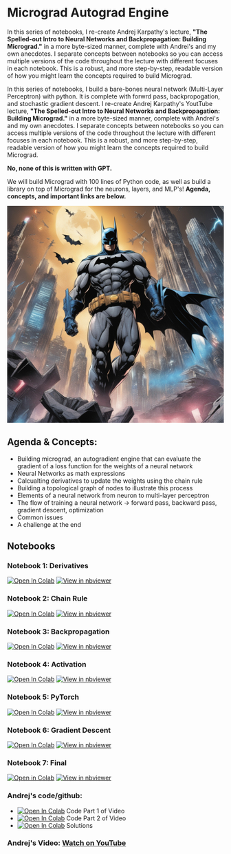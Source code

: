 # **Micrograd Autograd Engine**

In this series of notebooks, I re-create Andrej Karpathy's lecture, **"The Spelled-out Intro to Neural Networks and Backpropagation: Building Micrograd."** in a more byte-sized manner, complete with Andrei's and my own anecdotes. I separate concepts between notebooks so you can access multiple versions of the code throughout the lecture with different focuses in each notebook. This is a robust, and more step-by-step, readable version of how you might learn the concepts required to build Micrograd.

In this series of notebooks, I build a bare-bones neural network (Multi-Layer Perceptron) with python. It is complete with forwrd pass, backpropogation, and stochastic gradient descent. I re-create Andrej Karpathy's YoutTube lecture, **"The Spelled-out Intro to Neural Networks and Backpropagation: Building Micrograd."** in a more byte-sized manner, complete with Andrei's and my own anecdotes. I separate concepts between notebooks so you can access multiple versions of the code throughout the lecture with different focuses in each notebook. This is a robust, and more step-by-step, readable version of how you might learn the concepts required to build Micrograd.

**No, none of this is written with GPT.**

We will build Micrograd with 100 lines of Python code, as well as build a library on top of Micrograd for the neurons, layers, and MLP's!
**Agenda, concepts, and important links are below.**

![](images/batman.jpeg)

## **Agenda & Concepts:**
- Building micrograd, an autogradient engine that can evaluate the gradient of a loss function for the weights of a neural network
- Neural Networks as math expressions
- Calcualting derivatives to update the weights using the chain rule
- Building a topological graph of nodes to illustrate this process
- Elements of a neural network from neuron to multi-layer perceptron
- The flow of training a neural network -> forward pass, backward pass, gradient descent, optimization
- Common issues
- A challenge at the end

## Notebooks

### Notebook 1: Derivatives
[![Open In Colab](https://colab.research.google.com/assets/colab-badge.svg)](https://colab.research.google.com/github/mattsankner/micrograd/blob/main/mg1_derivatives.ipynb)
[![View in nbviewer](https://img.shields.io/badge/view-nbviewer-orange)](https://nbviewer.jupyter.org/github/mattsankner/micrograd/blob/main/mg1_derivatives.ipynb)

### Notebook 2: Chain Rule
[![Open In Colab](https://colab.research.google.com/assets/colab-badge.svg)](https://colab.research.google.com/github/mattsankner/micrograd/blob/main/mg2_chain_rule.ipynb)
[![View in nbviewer](https://img.shields.io/badge/view-nbviewer-orange)](https://nbviewer.jupyter.org/github/mattsankner/micrograd/blob/main/mg2_chain_rule.ipynb)

### Notebook 3: Backpropagation
[![Open In Colab](https://colab.research.google.com/assets/colab-badge.svg)](https://colab.research.google.com/github/mattsankner/micrograd/blob/main/mg3_backpropogation.ipynb)
[![View in nbviewer](https://img.shields.io/badge/view-nbviewer-orange)](https://nbviewer.jupyter.org/github/mattsankner/micrograd/blob/main/mg3_backpropogation.ipynb)

### Notebook 4: Activation
[![Open In Colab](https://colab.research.google.com/assets/colab-badge.svg)](https://colab.research.google.com/github/mattsankner/micrograd/blob/main/mg4_activation.ipynb)
[![View in nbviewer](https://img.shields.io/badge/view-nbviewer-orange)](https://nbviewer.jupyter.org/github/mattsankner/micrograd/blob/main/mg4_activation.ipynb)

### Notebook 5: PyTorch
[![Open In Colab](https://colab.research.google.com/assets/colab-badge.svg)](https://colab.research.google.com/github/mattsankner/micrograd/blob/main/mg5_pytorch.ipynb)
[![View in nbviewer](https://img.shields.io/badge/view-nbviewer-orange)](https://nbviewer.jupyter.org/github/mattsankner/micrograd/blob/main/mg5_pytorch.ipynb)

### Notebook 6: Gradient Descent
[![Open In Colab](https://colab.research.google.com/assets/colab-badge.svg)](https://colab.research.google.com/github/mattsankner/micrograd/blob/main/mg6_gradient_descent.ipynb)
[![View in nbviewer](https://img.shields.io/badge/view-nbviewer-orange)](https://nbviewer.jupyter.org/github/mattsankner/micrograd/blob/main/mg6_gradient_descent.ipynb)
### Notebook 7: Final
[![Open in Colab](https://colab.research.google.com/assets/colab-badge.svg)](https://colab.research.google.com/github/mattsankner/micrograd/blob/main/mg7_final.ipynb)
[![View in nbviewer](https://img.shields.io/badge/view-nbviewer-orange)](https://nbviewer.jupyter.org/github/mattsankner/micrograd/blob/main/mg7_final.ipynb)

### Andrej's code/github: 
- [![Open In Colab](https://colab.research.google.com/assets/colab-badge.svg)](https://colab.research.google.com/drive/1QNZHptdphzZ8BzlYdaRX2IylzONCo3sH?usp=sharing) Code Part 1 of Video
- [![Open In Colab](https://colab.research.google.com/assets/colab-badge.svg)](https://colab.research.google.com/drive/1rBHNN8qIrCGVIKMilnD-rFmKfMX_PRXa?usp=sharing) Code Part 2 of Video
- [![Open In Colab](https://colab.research.google.com/assets/colab-badge.svg)](https://colab.research.google.com/drive/1cLkwbDNcNGoZGDc_7Fepbt3BplCXT21w?usp=sharing) Solutions

### Andrej's Video: [Watch on YouTube](https://www.youtube.com/watch?v=VMj-3S1tku0)

